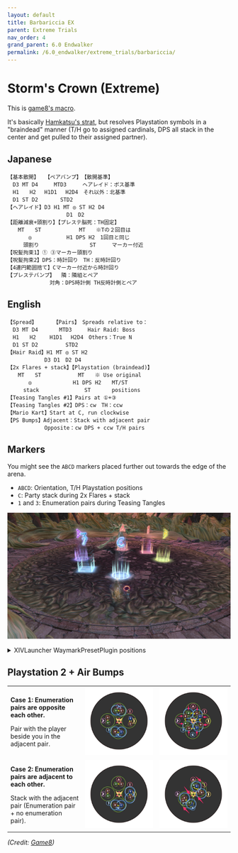 ```yaml
---
layout: default
title: Barbariccia EX
parent: Extreme Trials
nav_order: 4
grand_parent: 6.0 Endwalker
permalink: /6.0_endwalker/extreme_trials/barbariccia/
---
```


# Storm's Crown (Extreme)

This is [game8's macro](https://game8.jp/ff14/477950).

It's basically [Hamkatsu's strat](https://youtu.be/FToWDK7uy4w), but resolves Playstation symbols in a "braindead" manner (T/H go to assigned cardinals, DPS all stack in the center and get pulled to their assigned partner). 

## Japanese
```
【基本散開】 　【ペアバンプ】　【散開基準】
　D3 MT D4　　　MTD3　　　ヘアレイド：ボス基準
　H1　　H2　 H1D1　 H2D4　それ以外：北基準
　D1 ST D2　 　　 STD2
【ヘアレイド】D3 H1 MT ◎ ST H2 D4
　　　　　　　　　　  D1　D2
【距離減衰+頭割り】【プレステ脳死：TH固定】
　　MT　　ST　　　　　　  MT　　※Tの２回目は
　　　　◎ 　　　　　　H1 DPS H2　1回目と同じ
　　　頭割り 　 　　 　　　   ST　　　マーカー付近
【呪髪拘束1】① ③マーカー頭割り
【呪髪拘束2】DPS：時計回り　TH：反時計回り
【4連円範囲捨て】Cマーカー付近から時計回り
【プレステバンプ】  隣：隣組とペア
　　　　　　　　対角：DPS時計側 TH反時計側とペア
```

## English
```
【Spread】　　　 【Pairs】　Spreads relative to：
　D3 MT D4　　　　MTD3　　　Hair Raid: Boss
　H1　　H2　 　H1D1　 H2D4　Others：True N
　D1 ST D2　　 　　 STD2
【Hair Raid】H1 MT ◎ ST H2
　　　　　　　D3 D1　D2 D4
【2x Flares + stack】【Playstation (braindead)】
　　MT　　ST　　　　　　　MT　　※ Use original
　　　　◎ 　 　　　 　　H1 DPS H2　　MT/ST
　　　stack 　　　　　　　　ST　　　　positions
【Teasing Tangles #1】Pairs at ①+③
【Teasing Tangles #2】DPS：cw　TH：ccw
【Mario Kart】Start at C, run clockwise
【PS Bumps】Adjacent：Stack with adjacent pair
　　　　　　　Opposite：cw DPS + ccw T/H pairs
```

## Markers

You might see the `ABCD` markers placed further out towards the edge of the arena.

- `ABCD`: Orientation, T/H Playstation positions
- `C`: Party stack during 2x Flares + stack
- `1` and `3`: Enumeration pairs during Teasing Tangles

![](images/markers.jpg)
<details markdown=block>
<summary>XIVLauncher WaymarkPresetPlugin positions</summary>

```json
{"Name":"Barbariccia EX","MapID":871,"A":{"X":100.0,"Y":0.0,"Z":91.5,"ID":0,"Active":true},"B":{"X":108.5,"Y":0.0,"Z":100.0,"ID":1,"Active":true},"C":{"X":100.0,"Y":0.0,"Z":108.5,"ID":2,"Active":true},"D":{"X":91.5,"Y":0.0,"Z":100.0,"ID":3,"Active":true},"One":{"X":106.0,"Y":0.0,"Z":94.0,"ID":4,"Active":true},"Two":{"X":106.0,"Y":0.0,"Z":94.0,"ID":5,"Active":false},"Three":{"X":94.0,"Y":0.0,"Z":106.0,"ID":6,"Active":true},"Four":{"X":94.0,"Y":0.0,"Z":106.0,"ID":7,"Active":false}}
```
</details>

## Playstation 2 + Air Bumps

<table>
  <tr>
    <td>
      <p><b>Case 1: Enumeration pairs are opposite each other.</b></p>
      <p>Pair with the player beside you in the adjacent pair.</p>
    </td>
    <td><img src="images/airbumps_1_1.jpg"></td>
    <td><img src="images/airbumps_1_2.jpg"></td>
  </tr>
  <tr>
    <td>
      <p><b>Case 2: Enumeration pairs are adjacent to each other.</b></p>
      <p>Stack with the adjacent pair (Enumeration pair + no enumeration pair).</p>
    </td>
    <td><img src="images/airbumps_2_1.jpg"></td>
    <td><img src="images/airbumps_2_2.jpg"></td>
  </tr>
</table>

*(Credit: [Game8](https://game8.jp/ff14/477950))*